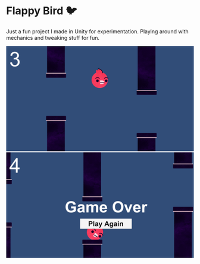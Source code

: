 # Flappy Bird 🐦

Just a fun project I made in Unity for experimentation. Playing around with mechanics and tweaking stuff for fun.

![Flappy Bird](https://raw.githubusercontent.com/KunwarPrabhat/FlappyBird/main/images/Flappy.png)
![Flappy Dies](https://raw.githubusercontent.com/KunwarPrabhat/FlappyBird/main/images/FlappyDie.png)
